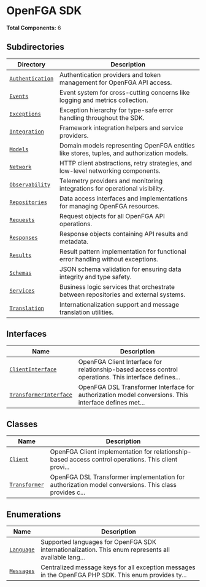 # OpenFGA SDK

**Total Components:** 6

## Subdirectories

| Directory | Description |
|-----------|-------------|
| [`Authentication`](./Authentication/README.md) | Authentication providers and token management for OpenFGA API access. |
| [`Events`](./Events/README.md) | Event system for cross-cutting concerns like logging and metrics collection. |
| [`Exceptions`](./Exceptions/README.md) | Exception hierarchy for type-safe error handling throughout the SDK. |
| [`Integration`](./Integration/README.md) | Framework integration helpers and service providers. |
| [`Models`](./Models/README.md) | Domain models representing OpenFGA entities like stores, tuples, and authorization models. |
| [`Network`](./Network/README.md) | HTTP client abstractions, retry strategies, and low-level networking components. |
| [`Observability`](./Observability/README.md) | Telemetry providers and monitoring integrations for operational visibility. |
| [`Repositories`](./Repositories/README.md) | Data access interfaces and implementations for managing OpenFGA resources. |
| [`Requests`](./Requests/README.md) | Request objects for all OpenFGA API operations. |
| [`Responses`](./Responses/README.md) | Response objects containing API results and metadata. |
| [`Results`](./Results/README.md) | Result pattern implementation for functional error handling without exceptions. |
| [`Schemas`](./Schemas/README.md) | JSON schema validation for ensuring data integrity and type safety. |
| [`Services`](./Services/README.md) | Business logic services that orchestrate between repositories and external systems. |
| [`Translation`](./Translation/README.md) | Internationalization support and message translation utilities. |

## Interfaces

| Name | Description |
|------|-------------|
| [`ClientInterface`](./ClientInterface.md) | OpenFGA Client Interface for relationship-based access control operations. This interface defines... |
| [`TransformerInterface`](./TransformerInterface.md) | OpenFGA DSL Transformer Interface for authorization model conversions. This interface defines met... |

## Classes

| Name | Description |
|------|-------------|
| [`Client`](./Client.md) | OpenFGA Client implementation for relationship-based access control operations. This client provi... |
| [`Transformer`](./Transformer.md) | OpenFGA DSL Transformer implementation for authorization model conversions. This class provides c... |

## Enumerations

| Name | Description |
|------|-------------|
| [`Language`](./Language.md) | Supported languages for OpenFGA SDK internationalization. This enum represents all available lang... |
| [`Messages`](./Messages.md) | Centralized message keys for all exception messages in the OpenFGA PHP SDK. This enum provides ty... |

